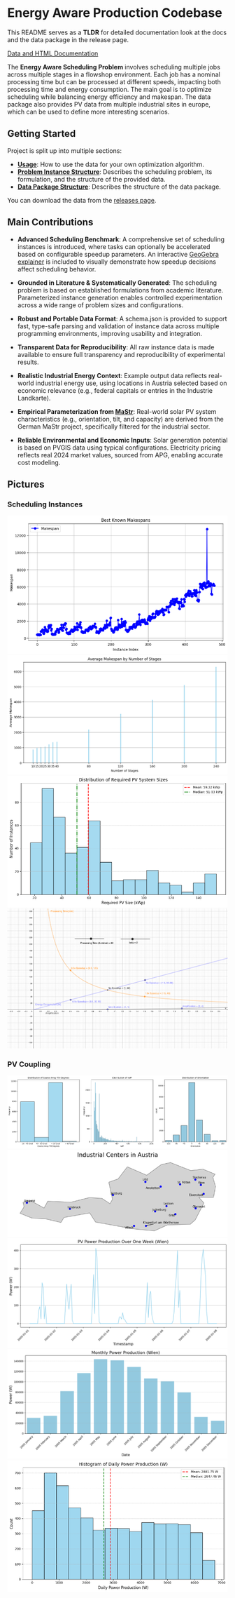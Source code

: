 # Energy Aware Production Codebase

This README serves as a **TLDR** for detailed documentation look at the docs and the data package in the release page.

[Data and HTML Documentation](https://github.com/prescriptiveanalytics/hgb-ai-data-energy-aware-production/releases)

The **Energy Aware Scheduling Problem** involves scheduling multiple jobs across multiple stages in a flowshop environment. Each job has a nominal processing time but can be processed at different speeds, impacting both processing time and energy consumption. The main goal is to optimize scheduling while balancing energy efficiency and makespan. The data package also provides PV data from multiple industrial sites in europe, which can be used to define more interesting scenarios. 

## Getting Started
Project is split up into multiple sections: 

- **[Usage]()**: How to use the data for your own optimization algorithm.
- **[Problem Instance Structure]()**: Describes the scheduling problem, its formulation, and the structure of the provided data.
- **[Data Package Structure]()**: Describes the structure of the data package.

You can download the data from the [releases page](https://github.com/prescriptiveanalytics/hgb-ai-data-energy-aware-production/releases).

## Main Contributions

- **Advanced Scheduling Benchmark**:
A comprehensive set of scheduling instances is introduced, where tasks can optionally be accelerated based on configurable speedup parameters. An interactive [GeoGebra explainer](https://www.geogebra.org/classic/cvkz3kq5) is included to visually demonstrate how speedup decisions affect scheduling behavior.

- **Grounded in Literature & Systematically Generated**:
The scheduling problem is based on established formulations from academic literature. Parameterized instance generation enables controlled experimentation across a wide range of problem sizes and configurations.

- **Robust and Portable Data Format**:
A schema.json is provided to support fast, type-safe parsing and validation of instance data across multiple programming environments, improving usability and integration.

- **Transparent Data for Reproducibility**:
All raw instance data is made available to ensure full transparency and reproducibility of experimental results.

- **Realistic Industrial Energy Context**:
Example output data reflects real-world industrial energy use, using locations in Austria selected based on economic relevance (e.g., federal capitals or entries in the Industrie Landkarte).

- **Empirical Parameterization from [MaStr](https://www.marktstammdatenregister.de/MaStR)**:
Real-world solar PV system characteristics (e.g., orientation, tilt, and capacity) are derived from the German MaStr project, specifically filtered for the industrial sector.

- **Reliable Environmental and Economic Inputs**:
Solar generation potential is based on PVGIS data using typical configurations. Electricity pricing reflects real 2024 market values, sourced from APG, enabling accurate cost modeling.


## Pictures

### Scheduling Instances

![Best known makespans](docs/figures/makespans.png)
![Average makespan by number of stages](docs/figures/avg_makespan_by_num_stages.png)
![Distribution of Required PV System Size](docs/figures/distribution_of_required_pv_system_sizes.png)
![Geogebra Explainer](docs/figures/ggb.png)

### PV Coupling

![PV Industrial Parameter Distribution](docs/figures/industrial_distribution.png)
![Industrial Cities](docs/figures/industrial_cities.png)
![First week in vienna](docs/figures/first_week_vienna.png)
![Monthly Sum of Production in Vienna](docs/figures/monthly_sum_vienna.png)
![Daily Sum of Production in Vienna](docs/figures/daily_power_production_histogram.png)